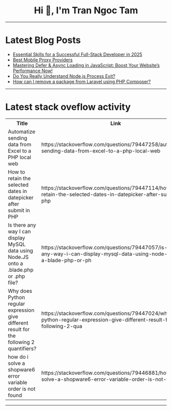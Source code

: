 <h1 align="center">Hi 👋, I'm Tran Ngoc Tam</h1>

---

# Latest Blog Posts 
<!-- BLOG-POST-LIST:START -->
- [Essential Skills for a Successful Full-Stack Developer in 2025](https://dev.to/jaykrishna_dogne/essential-skills-for-a-successful-full-stack-developer-in-2025-b39)
- [Best Mobile Proxy Providers](https://dev.to/toniaread/best-mobile-proxy-providers-32f1)
- [Mastering Defer &amp; Async Loading in JavaScript: Boost Your Website’s Performance Now!](https://dev.to/dct_technologyprivatelimited/mastering-defer-async-loading-in-javascript-boost-your-websites-performance-now-4hd)
- [Do You Really Understand Node.js Process Exit?](https://dev.to/leapcell/do-you-really-understand-nodejs-process-exit-27j1)
- [How can I remove a package from Laravel using PHP Composer?](https://dev.to/ankitvermaonline/how-can-i-remove-a-package-from-laravel-using-php-composer-6l9)
<!-- BLOG-POST-LIST:END -->

---

# Latest stack oveflow activity
<table>
  <tr><th>Title</th><th>Link</th></tr>
  <!-- STACKOVERFLOW:START --><tr><td>Automatize sending data from Excel to a PHP local web</td><td>https://stackoverflow.com/questions/79447258/automatize-sending-data-from-excel-to-a-php-local-web</td></tr><tr><td>How to retain the selected dates in datepicker after submit in PHP</td><td>https://stackoverflow.com/questions/79447114/how-to-retain-the-selected-dates-in-datepicker-after-submit-in-php</td></tr><tr><td>Is there any way I can display MySQL data using Node.JS onto a .blade.php or .php file?</td><td>https://stackoverflow.com/questions/79447057/is-there-any-way-i-can-display-mysql-data-using-node-js-onto-a-blade-php-or-ph</td></tr><tr><td>Why does Python regular expression give different result for the following 2 quantifiers?</td><td>https://stackoverflow.com/questions/79447024/why-does-python-regular-expression-give-different-result-for-the-following-2-qua</td></tr><tr><td>how do i solve a shopware6 error variable order is not found</td><td>https://stackoverflow.com/questions/79446881/how-do-i-solve-a-shopware6-error-variable-order-is-not-found</td></tr><!-- STACKOVERFLOW:END -->
</table>

---


